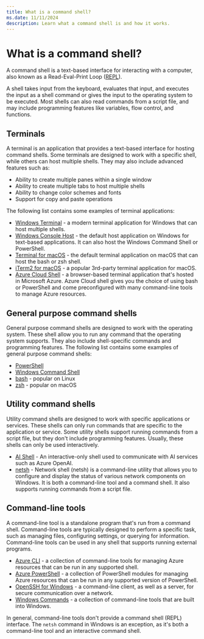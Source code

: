 ```yaml
---
title: What is a command shell?
ms.date: 11/11/2024
description: Learn what a command shell is and how it works.
---
```

# What is a command shell?

A command shell is a text-based interface for interacting with a computer, also known as a
Read-Eval-Print Loop ([REPL][15]).

A shell takes input from the keyboard, evaluates that input, and executes the input as a shell
command or gives the input to the operating system to be executed. Most shells can also read
commands from a script file, and may include programming features like variables, flow control, and
functions.

## Terminals

A terminal is an application that provides a text-based interface for hosting command shells. Some
terminals are designed to work with a specific shell, while others can host multiple shells. They
may also include advanced features such as:

- Ability to create multiple panes within a single window
- Ability to create multiple tabs to host multiple shells
- Ability to change color schemes and fonts
- Support for copy and paste operations

The following list contains some examples of terminal applications:

- [Windows Terminal][11] - a modern terminal application for Windows that can host multiple shells.
- [Windows Console Host][10] - the default host application on Windows for text-based applications.
  It can also host the Windows Command Shell or PowerShell.
- [Terminal for macOS][14] - the default terminal application on macOS that can host the bash or zsh
  shell.
- [iTerm2 for macOS][12] - a popular 3rd-party terminal application for macOS.
- [Azure Cloud Shell][02] - a browser-based terminal application that's hosted in Microsoft Azure.
  Azure Cloud shell gives you the choice of using bash or PowerShell and come preconfigured with
  many command-line tools to manage Azure resources.

## General purpose command shells

General purpose command shells are designed to work with the operating system. These shell allow you
to run any command that the operating system supports. They also include shell-specific commands and
programming features. The following list contains some examples of general purpose command shells:

- [PowerShell][05]
- [Windows Command Shell][07]
- [bash][16] - popular on Linux
- [zsh][13] - popular on macOS

## Utility command shells

Utility command shells are designed to work with specific applications or services. These shells can
only run commands that are specific to the application or service. Some utility shells support
running commands from a script file, but they don't include programming features. Usually, these
shells can only be used interactively.

- [AI Shell][01] - An interactive-only shell used to communicate with AI services such as Azure
  OpenAI.
- [netsh][08] - Network shell (netsh) is a command-line utility that allows you to configure and
  display the status of various network components on Windows. It is both a command-line tool and a
  command shell. It also supports running commands from a script file.

## Command-line tools

A command-line tool is a standalone program that's run from a command shell. Command-line tools are
typically designed to perform a specific task, such as managing files, configuring settings, or
querying for information. Command-line tools can be used in any shell that supports running external
programs.

- [Azure CLI][03] - a collection of command-line tools for managing Azure resources that can be run
  in any supported shell.
- [Azure PowerShell][04] - a collection of PowerShell modules for managing Azure resources that can
  be run in any supported version of PowerShell.
- [OpenSSH for Windows][06] - a command-line client, as well as a server, for secure communication
  over a network.
- [Windows Commands][09] - a collection of command-line tools that are built into Windows.

In general, command-line tools don't provide a command shell (REPL) interface. The `netsh` command
in Windows is an exception, as it's both a command-line tool and an interactive command shell.

<!-- link references -->
[01]: ../overview.md
[02]: /azure/cloud-shell/overview
[03]: /cli/azure
[04]: /powershell/azure
[05]: /powershell/scripting/overview
[06]: /windows-server/administration/openssh/openssh-overview
[07]: /windows-server/administration/windows-commands/cmd
[08]: /windows-server/administration/windows-commands/netsh
[09]: /windows-server/administration/windows-commands/windows-commands
[10]: /windows/console/consoles
[11]: /windows/terminal
[12]: https://iterm2.com/
[13]: https://support.apple.com/102360
[14]: https://support.apple.com/guide/terminal/welcome/mac
[15]: https://wikipedia.org/wiki/Read%E2%80%93eval%E2%80%93print_loop
[16]: https://www.gnu.org/software/bash/
